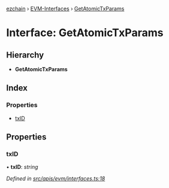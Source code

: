 [ezchain](../README.md) › [EVM-Interfaces](../modules/evm_interfaces.md) › [GetAtomicTxParams](evm_interfaces.getatomictxparams.md)

# Interface: GetAtomicTxParams

## Hierarchy

* **GetAtomicTxParams**

## Index

### Properties

* [txID](evm_interfaces.getatomictxparams.md#txid)

## Properties

###  txID

• **txID**: *string*

*Defined in [src/apis/evm/interfaces.ts:18](https://github.com/EZChain-core/ezchainjs/blob/5511161/src/apis/evm/interfaces.ts#L18)*
